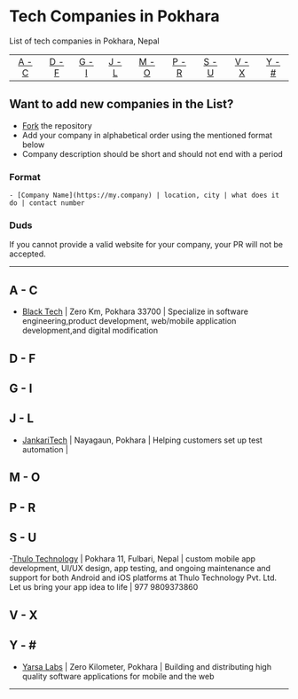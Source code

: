 # Tech Companies in Pokhara

List of tech companies in Pokhara, Nepal

|                 |                 |                 |                 |                 |                 |                 |                 |                 |
| :-------------: | :-------------: | :-------------: | :-------------: | :-------------: | :-------------: | :-------------: | :-------------: | :-------------: |
| [A - C](#a---c) | [D - F](#d---f) | [G - I](#g---i) | [J - L](#j---l) | [M - O](#m---o) | [P - R](#p---r) | [S - U](#s---u) | [V - X](#v---x) | [Y - \#](#y---) |



## Want to add new companies in the List?

- [Fork](https://guides.github.com/activities/forking) the repository
- Add your company in alphabetical order using the mentioned format below
- Company description should be short and should not end with a period

### Format

```
- [Company Name](https://my.company) | location, city | what does it do | contact number
```

### Duds

If you cannot provide a valid website for your company, your PR will not be accepted.

---

## A - C
- [Black Tech](https://www.blacktech.com.np) |  Zero Km, Pokhara 33700  |  Specialize in software engineering,product development, web/mobile application development,and digital modification

## D - F


## G - I

## J - L
- [JankariTech](https://www.jankaritech.com/) | Nayagaun, Pokhara | Helping customers set up test automation | 

## M - O


## P - R

## S - U
-[Thulo Technology](https://thulotechnology.com/) |  Pokhara 11, Fulbari, Nepal |  custom mobile app development, UI/UX design, app testing, and ongoing maintenance and support for both Android and iOS platforms at Thulo Technology Pvt. Ltd. Let us bring your app idea to life | 977 9809373860 

## V - X



## Y - \#

- [Yarsa Labs](https://yarsa.io/) | Zero Kilometer, Pokhara | Building and distributing high quality software applications for mobile and the web


---

